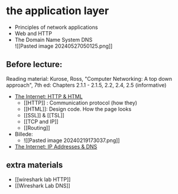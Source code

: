 # the application layer
- Principles of network applications
- Web and HTTP
- The Domain Name System DNS\
![[Pasted image 20240527050125.png]]
## Before lecture:
Reading material: Kurose, Ross, "Computer Networking: A top down approach", 7th ed: Chapters 2.1.1 - 2.1.5, 2.2, 2.4, 2.5 (informative)
-  [The Internet: HTTP & HTML](https://www.youtube.com/@codeorg)
	- [[HTTP]] : Communication protocol (how they)
	- [[HTML]]: Design code. How the page looks 
	- [[SSL]] & [[TSL]]
	- [[TCP and IP]] 
	- [[Routing]]
- Billede:
	- ![[Pasted image 20240219173037.png]]
- [The Internet: IP Addresses & DNS](https://www.youtube.com/@codeorg)
## extra materials
- [[wireshark lab HTTP]]
- [[Wireshark Lab DNS]]